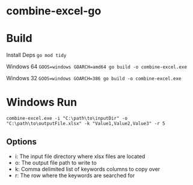 # combine-excel-go

# Build
Install Deps
`go mod tidy`

Windows 64
`GOOS=windows GOARCH=amd64 go build -o combine-excel.exe`

Windows 32
`GOOS=windows GOARCH=386 go build -o combine-excel.exe`

# Windows Run
`combine-excel.exe -i "C:\path\to\inputDir" -o "C:\path\to\outputFile.xlsx" -k "Value1,Value2,Value3" -r 5`

## Options
- i: The input file directory where xlsx files are located
- o: The output file path to write to
- k: Comma delimited list of keywords columns to copy over
- r: The row where the keywords are searched for